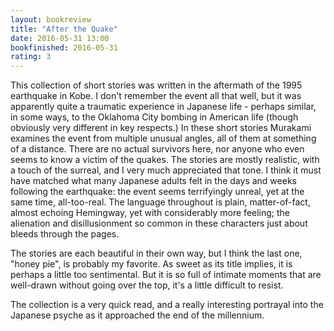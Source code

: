 ```yaml
---
layout: bookreview
title: "After the Quake"
date: 2016-05-31 13:00
bookfinished: 2016-05-31
rating: 3
---
```


This collection of short stories was written in the aftermath of the 1995 earthquake in Kobe.  I don't remember the event all that well, but it was apparently quite a traumatic experience in Japanese life - perhaps similar, in some ways, to the Oklahoma City bombing in American life (though obviously very different in key respects.)  In these short stories Murakami examines the event from multiple unusual angles, all of them at something of a distance.  There are no actual survivors here, nor anyone who even seems to know a victim of the quakes.  The stories are mostly realistic, with a touch of the surreal, and I very much appreciated that tone. I think it must have matched what many Japanese adults felt in the days and weeks following the earthquake: the event seems terrifyingly unreal, yet at the same time, all-too-real.  The language throughout is plain, matter-of-fact, almost echoing Hemingway, yet with considerably more feeling; the alienation and disillusionment so common in these characters just about bleeds through the pages.



The stories are each beautiful in their own way, but I think the last one, "honey pie", is probably my favorite.  As sweet as its title implies, it is perhaps a little too sentimental.  But it is so full of intimate moments that are well-drawn without going over the top, it's a little difficult to resist.



The collection is a very quick read, and a really interesting portrayal into the Japanese psyche as it approached the end of the millennium.